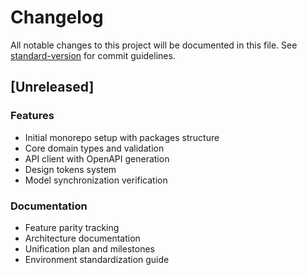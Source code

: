 # Changelog

All notable changes to this project will be documented in this file. See [standard-version](https://github.com/conventional-changelog/standard-version) for commit guidelines.

## [Unreleased]

### Features

- Initial monorepo setup with packages structure
- Core domain types and validation
- API client with OpenAPI generation
- Design tokens system
- Model synchronization verification

### Documentation

- Feature parity tracking
- Architecture documentation
- Unification plan and milestones
- Environment standardization guide
